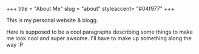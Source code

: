 +++
title = "About Me"
slug = "about"
styleaccent= "#04f977"
+++

This is my personal website & blogg.

Here is supposed to be a cool paragraphs describing some things to make me look cool and super awsome. I'll have to make up something along the way :P
